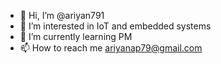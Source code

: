 - 👋 Hi, I’m @ariyan791
- 👀 I’m interested in IoT and embedded systems
- 🌱 I’m currently learning PM
- 📫 How to reach me ariyanap79@gmail.com
